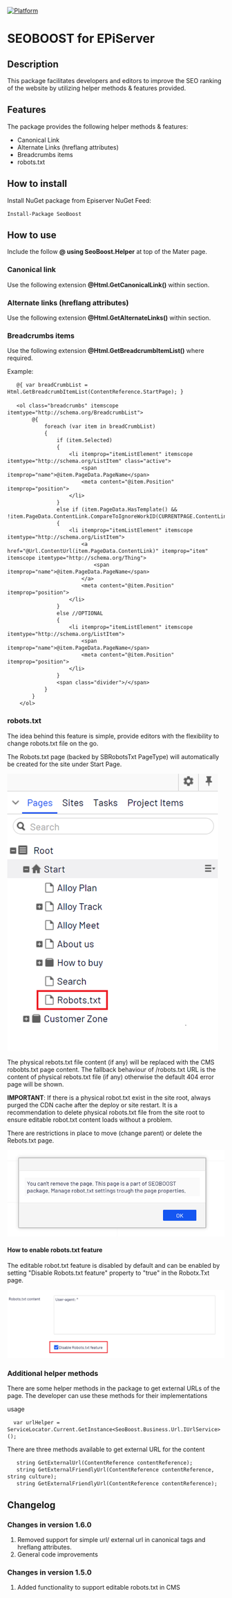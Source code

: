[![Platform](https://img.shields.io/badge/Episerver-%2011.0.+-orange.svg?style=flat)](http://world.episerver.com/cms/)

# SEOBOOST for EPiServer

## Description
This package facilitates developers and editors to improve the SEO ranking of the website by utilizing helper methods & features provided.

## Features
The package provides the following helper methods & features:
* Canonical Link 
* Alternate Links (hreflang attributes)
* Breadcrumbs items
* robots.txt

## How to install
Install NuGet package from Episerver NuGet Feed:

    Install-Package SeoBoost

## How to use

Include the follow **@ using SeoBoost.Helper** at top of the Mater page.
     
### Canonical link
Use the following extension **@Html.GetCanonicalLink()** within **<head></head>** section.
     
### Alternate links (hreflang attributes)
Use the following extension **@Html.GetAlternateLinks()** within **<head></head>** section.

### Breadcrumbs items
Use the following extension **@Html.GetBreadcrumbItemList()** where required.

Example:
                    
       @{ var breadCrumbList = Html.GetBreadcrumbItemList(ContentReference.StartPage); }

       <ol class="breadcrumbs" itemscope itemtype="http://schema.org/BreadcrumbList">
            @{
                foreach (var item in breadCrumbList)
                {
                    if (item.Selected)
                    {
                        <li itemprop="itemListElement" itemscope itemtype="http://schema.org/ListItem" class="active">
                            <span itemprop="name">@item.PageData.PageName</span>
                            <meta content="@item.Position" itemprop="position">
                        </li>
                    }
                    else if (item.PageData.HasTemplate() && !item.PageData.ContentLink.CompareToIgnoreWorkID(CURRENTPAGE.ContentLink))
                    {
                        <li itemprop="itemListElement" itemscope itemtype="http://schema.org/ListItem">
                            <a href="@Url.ContentUrl(item.PageData.ContentLink)" itemprop="item" itemscope itemtype="http://schema.org/Thing">
                                <span itemprop="name">@item.PageData.PageName</span>
                            </a>
                            <meta content="@item.Position" itemprop="position">
                        </li>
                    }
                    else //OPTIONAL
                    {
                        <li itemprop="itemListElement" itemscope itemtype="http://schema.org/ListItem">
                            <span itemprop="name">@item.PageData.PageName</span>
                            <meta content="@item.Position" itemprop="position">
                        </li>
                    }
                    <span class="divider">/</span>
                }
            }
        </ol> 
       
### robots.txt

The idea behind this feature is simple, provide editors with the flexibility to change robots.txt file on the go. 

The Robots.txt page (backed by SBRobotsTxt PageType) will automatically be created for the site under Start Page. 

![robots.txt PageType](assets/docsimages/image001.png)

The physical rebots.txt file content (if any) will be replaced with the CMS robobts.txt page content. The fallback behaviour of /robots.txt URL is the content of physical rebots.txt file (if any) otherwise the default 404 error page will be shown.

**IMPORTANT**: If there is a physical robot.txt exist in the site root, always purged the CDN cache after the deploy or site restart. It is a recommendation to delete physical robots.txt file from the site root to ensure editable robot.txt content loads without a problem.


There are restrictions in place to move (change parent) or delete the Rebots.txt page. 

![robots.txt restrictions](assets/docsimages/image003.png)

#### How to enable robots.txt feature
The editable robot.txt feature is disabled by default and can be enabled by setting "Disable Robots.txt feature" property to "true" in the Robotx.Txt page. 

![Robots.txt Page properties](assets/docsimages/image002.png)

### Additional helper methods

There are some helper methods in the package to get external URLs of the page. The developer can use these methods for their implementations 

usage 

      var urlHelper = ServiceLocator.Current.GetInstance<SeoBoost.Business.Url.IUrlService>();


There are three methods available to get external URL for the content 

       string GetExternalUrl(ContentReference contentReference);
       string GetExternalFriendlyUrl(ContentReference contentReference, string culture);
       string GetExternalFriendlyUrl(ContentReference contentReference);

## Changelog
### Changes in version 1.6.0
1. Removed support for simple url/ external url in canonical tags and hreflang attributes.
2. General code improvements

### Changes in version 1.5.0
1. Added functionality to support editable robots.txt in CMS 
